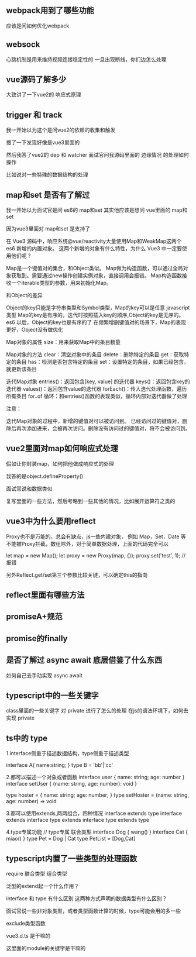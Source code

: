 
## webpack用到了哪些功能

应该是问如何优化webpack



## websock

心跳机制是用来维持视频连接稳定性的
一旦出现断线，你们边怎么处理


## vue源码了解多少

大致讲了一下vue2的 响应式原理

## trigger 和 track

我一开始以为这个是问vue2的依赖的收集和触发

搜了一下发现好像是vue3里面的




然后我答了vue2的 dep 和 watcher
面试官问我源码里面的 边缘情况 的处理如何操作

比如说对一些特殊的数据结构的处理


## map和set 是否有了解过

我一开始以为面试官是问 es6的 map和set
其实他应该是想问 vue里面的 map和set

因为vue3里面对 map和set 是支持了


在 Vue3 源码中，响应系统@vue/reactivity大量使用Map和WeakMap这两个 es6 新增的内置对象。
这两个新增的对象有什么特性，为什么 Vue3 中一定要使用他们呢？



Map是一个键值对的集合，和Object类似。
Map做为构造函数，可以通过全局对象获取到。需要通过new操作创建实例对象，直接调用会报错。
Map构造函数接收一个iterable类型的参数，用来初始化Map。




和Object的差异

Object的key只能是字符串类型和Symbol类型，Map的key可以是任意 javascript 类型
Map的key是有序的，迭代时按照插入key的顺序,Object的key是无序的。es6 以后，Object的key也是有序的了
在频繁增删键值对的场景下，Map的表现更好，Object没有做优化




Map对象的属性
size：用来获取Map中的条目数量


Map对象的方法
clear：清空对象中的条目
delete：删除特定的条目
get：获取特定的条目
has：检测是否包含特定的条目
set：设置特定的条目，如果已经包含，就更新该条目



迭代Map对象
entries()：返回包含[key, value] 的迭代器
keys()：返回包含key的迭代器
values()：返回包含value的迭代器
forEach()：传入迭代处理函数，遍历所有条目
for..of 循环：和entries()函数的表现类似，循环内部对迭代器做了处理




注意：

迭代Map对象的过程中，新增的键值对可以被访问到。
已经访问过的键值对，删除后再次添加进来，会被再次访问。删除没有访问过的键值对，将不会被访问到。





## vue2里面对map如何响应式处理

假如让你封装map，如何把他做成响应式的处理

我答的是object.defineProperty()

面试官说和数据类似

复写里面的一些方法，然后考略到一些其他的情况，比如展开运算符之类的


## vue3中为什么要用reflect


Proxy也不是万能的，总会有缺点，js一些内建对象，
例如 Map，Set，Date 等不能被Proxy拦截，数组除外，对于简单数据处理，上面的代码完全可以


let map = new Map();
let proxy = new Proxy(map, {});
proxy.set('test', 1); //报错


另外Reflect.get/set第三个参数比较关键，可以确定this的指向





## reflect里面有哪些方法

## promiseA+规范

## promise的finally

## 是否了解过 async await 底层借鉴了什么东西

如何自己去手动实现 async await

## typescript中的一些关键字

class里面的一些关键字
对 private 进行了怎么的处理
在js的语法环境下，如何去实现 private




## ts中的 type

1.interface侧重于描述数据结构，type侧重于描述类型

interface A{
  name:string;
}
type B = 'bb'|'cc'


2.都可以描述一个对象或者函数
interface user {
  name: string;
  age: number
}
interface setUser {
  (name: string, age: number): void
}

type hoster = {
  name: string;
  age: number;
}
type setHoster = (name: string, age: number) => void


3.都可以使用extends,两两组合，四种情况
interface extends type
interface extends interface
type extends interface
type extends type


4.type专属功能
// type专属 联合类型
interface Dog {
  wang()
}
interface Cat {
  miao()
}
type Pet = Dog | Cat
type PetList = [Dog,Cat]



## typescript内置了一些类型的处理函数

require
联合类型
组合类型



泛型的extend起一个什么作用？



interface 和 type 有什么区别
这两种方式声明的数据类型有什么区别？


面试官说一些非对象类型，或者类型函数计算的时候，type可能会用的多一些


exclude类型函数




vue3.d.ts 是干嘛的

这里面的module的关键字是干嘛的




































